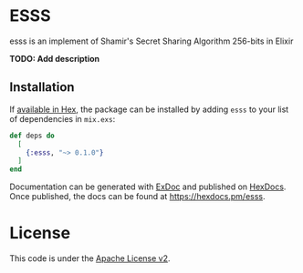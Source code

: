 # ESSS
esss is an implement of Shamir's Secret Sharing Algorithm 256-bits in Elixir  

**TODO: Add description**

## Installation

If [available in Hex](https://hex.pm/docs/publish), the package can be installed
by adding `esss` to your list of dependencies in `mix.exs`:

```elixir
def deps do
  [
    {:esss, "~> 0.1.0"}
  ]
end
```

Documentation can be generated with [ExDoc](https://github.com/elixir-lang/ex_doc)
and published on [HexDocs](https://hexdocs.pm). Once published, the docs can
be found at <https://hexdocs.pm/esss>.


# License
This code is under the [Apache License v2](https://www.apache.org/licenses/LICENSE-2.0).  
